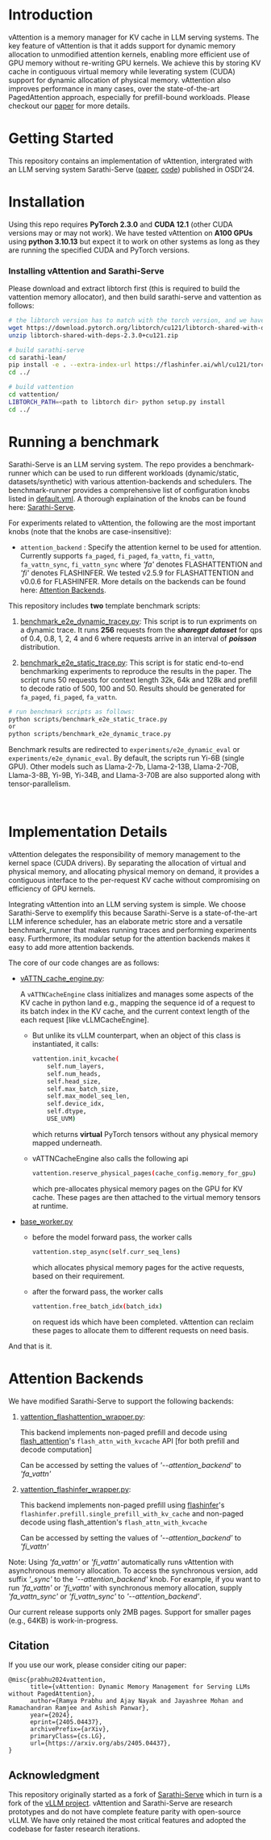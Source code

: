 # Introduction

vAttention is a memory manager for KV cache in LLM serving systems. The key feature of vAttention is that it adds support for dynamic memory allocation to unmodified attention kernels, enabling more efficient use of GPU memory without re-writing GPU kernels. We achieve this by storing KV cache in contiguous virtual memory while leverating system (CUDA) support for dynamic allocation of physical memory. vAttention also improves performance in many cases, over the state-of-the-art PagedAttention approach, especially for prefill-bound workloads. Please checkout our [paper](https://arxiv.org/abs/2405.04437) for more details.

# Getting Started

This repository contains an implementation of vAttention, intergrated with an LLM serving system Sarathi-Serve ([paper](https://www.usenix.org/conference/osdi24/presentation/agrawal), [code](https://github.com/microsoft/sarathi-serve)) published in OSDI'24.

# Installation

Using this repo requires **PyTorch 2.3.0** and **CUDA 12.1** (other CUDA versions may or may not work). We have tested vAttention on **A100 GPUs** using **python 3.10.13** but expect it to work on other systems as long as they are running the specified CUDA and PyTorch versions.

### Installing vAttention and Sarathi-Serve

Please download and extract libtorch first (this is required to build the vattention memory allocator), and then build sarathi-serve and vattention as follows:

```sh
# the libtorch version has to match with the torch version, and we have tested only v2.3.0
wget https://download.pytorch.org/libtorch/cu121/libtorch-shared-with-deps-2.3.0%2Bcu121.zip
unzip libtorch-shared-with-deps-2.3.0+cu121.zip

# build sarathi-serve
cd sarathi-lean/
pip install -e . --extra-index-url https://flashinfer.ai/whl/cu121/torch2.3/
cd ../

# build vattention
cd vattention/
LIBTORCH_PATH=<path to libtorch dir> python setup.py install
cd ../
```
# Running a benchmark

Sarathi-Serve is an LLM serving system. The repo provides a benchmark-runner which can be used to run different workloads (dynamic/static, datasets/synthetic) with various attention-backends and schedulers. The benchmark-runner provides a comprehensive list of configuration knobs listed in [default.yml](sarathi-lean/sarathi/benchmark/config/default.yml). A thorough explaination of the knobs can be found here: [Sarathi-Serve](sarathi-lean/sarathi/benchmark/README.md).

For experiments related to vAttention, the following are the most important knobs (note that the knobs are case-insensitive):
- `attention_backend` : Specify the attention kernel to be used for attention. Currently supports `fa_paged`, `fi_paged`, `fa_vattn`, `fi_vattn`, `fa_vattn_sync`, `fi_vattn_sync` where *'fa'* denotes FLASHATTENTION and *'fi'* denotes FLASHINFER. We tested v2.5.9 for FLASHATTENTION and v0.0.6 for FLASHINFER. More details on the backends can be found here: [Attention Backends](#attention-backends).

This repository includes **two** template benchmark scripts:

1. [benchmark_e2e_dynamic_tracey.py](scripts/benchmark_dynamic_trace_latency.py): This script is to run expriments on a dynamic trace. It runs **256** requests from the **_sharegpt dataset_** for qps of 0.4, 0.8, 1, 2, 4 and 6 where requests arrive in an interval of **_poisson_** distribution.

1. [benchmark_e2e_static_trace.py](scripts/benchmark_e2e_static.py): This script is for static end-to-end benchmarking experiments to reproduce the results in the paper. The script runs 50 requests for context length 32k, 64k and 128k and prefill to decode ratio of 500, 100 and 50. Results should be generated for `fa_paged`, `fi_paged`, `fa_vattn`.

```sh
# run benchmark scripts as follows:
python scripts/benchmark_e2e_static_trace.py
or
python scripts/benchmark_e2e_dynamic_trace.py
```

Benchmark results are redirected to `experiments/e2e_dynamic_eval` or `experiments/e2e_dynamic_eval`. By default, the scripts run Yi-6B (single GPU). Other models such as Llama-2-7b, Llama-2-13B, Llama-2-70B, Llama-3-8B, Yi-9B, Yi-34B, and Llama-3-70B are also supported along with tensor-parallelism.

<br/>

# Implementation Details

vAttention delegates the responsibility of memory management to the kernel space (CUDA drivers). By separating the allocation of virtual and physical memory, and allocating physical memory on demand, it provides a contiguous interface to the per-request KV cache without compromising on efficiency of GPU kernels. 

Integrating vAttention into an LLM serving system is simple. We choose Sarathi-Serve to exemplify this because Sarathi-Serve is a state-of-the-art LLM inference scheduler, has an elaborate metric store and a versatile benchmark_runner that makes running traces and performing experiments easy. Furthermore, its modular setup for the attention backends makes it easy to add more attention backends.

The core of our code changes are as follows:

- [vATTN_cache_engine.py](sarathi-lean/sarathi/worker/cache_engine/vATTN_cache_engine.py):

    A `vATTNCacheEngine` class initializes and manages some aspects of the KV cache in python land e.g., mapping the sequence id of a request to its batch index in the KV cache, and the current context length of the each request [like vLLMCacheEngine].

    - But unlike its vLLM counterpart, when an object of this class is instantiated, it calls:

        ```sh
        vattention.init_kvcache(
            self.num_layers,
            self.num_heads,
            self.head_size,
            self.max_batch_size,
            self.max_model_seq_len,
            self.device_idx,
            self.dtype,
            USE_UVM)
        ```

        which returns **virtual** PyTorch tensors without any physical memory mapped underneath.
        <br/>

    - vATTNCacheEngine also calls the following api

        ```sh
        vattention.reserve_physical_pages(cache_config.memory_for_gpu)
        ```
        which pre-allocates physical memory pages on the GPU for KV cache. These pages are then attached to the virtual memory tensors at runtime. 

- [base_worker.py](sarathi-lean/sarathi/worker/base_worker.py)

    - before the model forward pass, the worker calls
        ```sh
        vattention.step_async(self.curr_seq_lens)
        ```
        which allocates physical memory pages for the active requests, based on their requirement.

    - after the forward pass, the worker calls
        ```sh
        vattention.free_batch_idx(batch_idx)
        ```
        on request ids which have been completed. vAttention can reclaim these pages to allocate them to different requests on need basis.


And that is it.

# Attention Backends

We have modified Sarathi-Serve to support the following backends:

1. [vattention_flashattention_wrapper.py](sarathi-lean/sarathi/model_executor/attention/vattention_flashattention_wrapper.py):

    This backend implements non-paged prefill and decode using [flash_attention](https://github.com/Dao-AILab/flash-attention)'s `flash_attn_with_kvcache` API [for both prefill and decode computation]

    Can be accessed by setting the values of *'--attention_backend'* to *'fa_vattn'*

2. [vattention_flashinfer_wrapper.py](sarathi-lean/sarathi/model_executor/attention/vattention_flashinfer_wrapper.py):

    This backend implements non-paged prefill using [flashinfer](https://github.com/flashinfer-ai/flashinfer)'s `flashinfer.prefill.single_prefill_with_kv_cache` and non-paged decode using flash_attention's `flash_attn_with_kvcache`

    Can be accessed by setting the values of *'--attention_backend'* to *'fi_vattn'*

Note: Using *'fa_vattn'* or *'fi_vattn'* automatically runs vAttention with asynchronous memory allocation. To access the synchronous version, add suffix *'_sync'* to the *'--attention_backend'* knob. For example, if you want to run *'fa_vattn'* or *'fi_vattn'* with synchronous memory allocation, supply *'fa_vattn_sync'* or *'fi_vattn_sync'* to *'--attention_backend'*.

Our current release supports only 2MB pages. Support for smaller pages (e.g., 64KB) is work-in-progress.


## Citation

If you use our work, please consider citing our paper:

```
@misc{prabhu2024vattention,
      title={vAttention: Dynamic Memory Management for Serving LLMs without PagedAttention},
      author={Ramya Prabhu and Ajay Nayak and Jayashree Mohan and Ramachandran Ramjee and Ashish Panwar},
      year={2024},
      eprint={2405.04437},
      archivePrefix={arXiv},
      primaryClass={cs.LG},
      url={https://arxiv.org/abs/2405.04437},
}
```

## Acknowledgment

This repository originally started as a fork of [Sarathi-Serve](https://github.com/microsoft/sarathi-serve) which in turn is a fork of the [vLLM project](https://vllm-project.github.io/). vAttention and Sarathi-Serve are research prototypes and do not have complete feature parity with open-source vLLM. We have only retained the most critical features and adopted the codebase for faster research iterations.